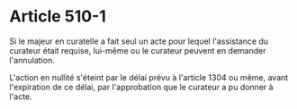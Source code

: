 # Article 510-1

Si le majeur en curatelle a fait seul un acte pour lequel l'assistance du curateur était requise, lui-même ou le curateur peuvent en demander l'annulation.

L'action en nullité s'éteint par le délai prévu à l'article 1304 ou même, avant l'expiration de ce délai, par l'approbation que le curateur a pu donner à l'acte.
